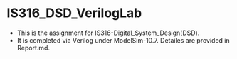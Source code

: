 # IS316_DSD_VerilogLab
* This is the assignment for IS316-Digital_System_Design(DSD).
* It is completed via Verilog under ModelSim-10.7. Detailes are provided in Report.md.

